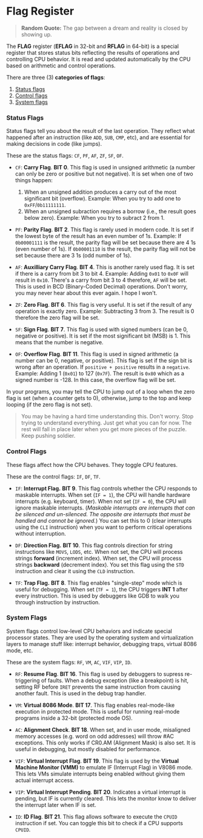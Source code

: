 # Flag Register

> **Random Quote:** The gap between a dream and reality is closed by showing up.

The **FLAG** register (**EFLAG** in 32-bit and **RFLAG** in 64-bit) is a special register that stores status bits reflecting the results of operations and controlling CPU behavior. It is read and updated automatically by the CPU based on arithmetic and control operations.

There are three (3) **categories of flags**:
1. [Status flags](#status-flags)
2. [Control flags](#control-flags)
3. [System flags](#system-flags)

### Status Flags
Status flags tell you about the result of the last operation. They reflect what happened after an instruction (like `ADD`, `SUB`, `CMP`, etc), and are essential for making decisions in code (like jumps).

These are the status flags: `CF`, `PF`, `AF`, `ZF`, `SF`, `OF`.

+ `CF`: **Carry Flag**. **BIT 0**. This flag is used in unsigned arithmetic (a number can only be zero or positive but not negative). It is set when one of two things happen:
    1. When an unsigned addition produces a carry out of the most significant bit (overflow). Example: When you try to add one to `0xFF`/`0b11111111`.
    2. When an unsigned subraction requires a borrow (i.e., the result goes below zero). Example: When you try to subract 2 from 1.

+ `PF`: **Parity Flag**. **BIT 2**. This flag is rarely used in modern code. It is set if the lowest byte of the result has an even number of 1s. Example: If `0b00001111` is the result, the parity flag will be set because there are 4 1s (even number of 1s). If `0b00001110` is the result, the parity flag will not be set because there are 3 1s (odd number of 1s).

+ `AF`: **Auxilliary Carry Flag**. **BIT 4**. This is another rarely used flag. It is set if there is a carry from bit 3 to bit 4. Example: Adding `0x01` to `0x0F` will result in `0x10`. There's a carry from bit 3 to 4 therefore, `AF` will be set. This is used in BCD (Binary-Coded Decimal) operations. Don't worry, you may never hear about this ever again. I hope I won't.

+ `ZF`: **Zero Flag**. **BIT 6**. This flag is very useful. It is set if the result of any operation is exactly zero. Example: Subtracting 3 from 3. The result is 0 therefore the zero flag will be set.

+ `SF`: **Sign Flag**. **BIT 7**. This flag is used with signed numbers (can be 0, negative or positive). It is set if the most significant bit (MSB) is 1. This means that the number is negative.

+ `OF`: **Overflow Flag**. **BIT 11**. This flag is used in signed arithmetic (a number can be 0, negative, or positive). This flag is set if the sign bit is wrong after an operation. If `positive + positive` results in a `negative`. Example: Adding 1 (`0x01`) to 127 (`0x7F`). The result is `0x80` which as a signed number is -128. In this case, the overflow flag will be set.

In your programs, you may tell the CPU to jump out of a loop when the zero flag is set (when a counter gets to 0), otherwise, jump to the top and keep looping (if the zero flag is not set).

> You may be having a hard time understanding this. Don't worry. Stop trying to understand everything. Just get what you can for now. The rest will fall in place later when you get more pieces of the puzzle. Keep pushing soldier. 

### Control Flags
These flags affect how the CPU behaves. They toggle CPU features.

These are the control flags: `IF`, `DF`, `TF`.

+ `IF`: **Interrupt Flag.** **BIT 9**. This flag controls whether the CPU responds to maskable interrupts. When set (`IF = 1`), the CPU will handle hardware interrupts (e.g. keyboard, timer). When not set (`IF = 0`), the CPU will ignore maskable interrupts. (*Maskable interrupts are interrupts that can be silenced and un-silenced. The opposite are interrupts that must be handled and cannot be ignored.*) You can set this to 0 (clear interrupts using the `CLI` instruction) when you want to perform critical operations without interruption.

+ `DF`: **Direction Flag.** **BIT 10**. This flag controls direction for string instructions like `MOVS`, `LODS`, etc. When not set, the CPU will process strings **forward** (increment index). When set, the CPU will process strings **backward** (decrement index). You set this flag using the `STD` instruction and clear it using the `CLD` instruction.

+ `TF`: **Trap Flag.** **BIT 8**. This flag enables "single-step" mode which is useful for debugging. When set (`TF = 1`), the CPU triggers **INT 1** after every instruction. This is used by debuggers like GDB to walk you through instruction by instruction.

### System Flags
System flags control low-level CPU behaviors and indicate special processor states. They are used by the operating system and virtualization layers to manage stuff like: interrupt behavior, debugging traps, virtual 8086 mode, etc.

These are the system flags: `RF`, `VM`, `AC`, `VIF`, `VIP`, `ID`.

+ `RF`: **Resume Flag**. **BIT 16**. This flag is used by debuggers to supress re-triggering of faults. When a debug exception (like a breakpoint) is hit, setting RF before `IRET` prevents the same instruction from causing another fault. This is used in the debug trap handler.

+ `VM`: **Virtual 8086 Mode**. **BIT 17**. This flag enables real-mode-like execution in protected mode. This is useful for running real-mode programs inside a 32-bit (protected mode OS).

+ `AC`: **Alignment Check**. **BIT 18**. When set, and in user mode, misaligned memory accesses (e.g. word on odd addresses) will throw #AC exceptions. This only works if CR0.AM (Alignment Mask) is also set. It is useful in debugging, but mostly disabled for performance.

+ `VIF`: **Virtual Interrupt Flag**. **BIT 19**. This flag is used by the **Virtual Machine Monitor (VMM)** to emulate IF (Interrupt Flag) in V8086 mode. This lets VMs simulate interrupts being enabled without giving them actual interrupt access.

+ `VIP`: **Virtual Interrupt Pending**. **BIT 20**. Indicates a virtual interrupt is pending, but IF is currently cleared. This lets the monitor know to deliver the interrupt later when IF is set.

+ `ID`: **ID Flag**. **BIT 21**. This flag allows software to execute the `CPUID` instruction if set. You can toggle this bit to check if a CPU supports `CPUID`.
